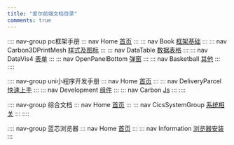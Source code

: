 ```yaml
---
title: "爱尔前端文档目录"
comments: true
---
```


:::: nav-group pc框架手册
::: nav Home
[首页](./pcwork/index/)
:::
::: nav Book
[框架基础](./pcwork/1.base/1.files.md)
:::
::: nav Carbon3DPrintMesh
[样式及图标](./pcwork/2.css/1.grid.md)
:::
::: nav DataTable
[数据表格](./pcwork/3.datagrid/1.newGrid.md)
:::
::: nav DataVis4
[表单](./pcwork/4.form/1.rules.md)
:::
::: nav OpenPanelBottom
[弹窗](./pcwork/5.pop/common.md)
:::
::: nav Basketball
[其他](./pcwork/6.other/1.uploader.md)
:::
::::

:::: nav-group uni小程序开发手册
::: nav Home
[首页](./souni/index/)
:::
::: nav DeliveryParcel
[快速上手](./souni/1.base/0.first.md)
:::
::: nav Development
[组件](./souni/2.components/0.first.md)
:::
::: nav Carbon
[Js](./souni/3.js/0.first.md)
:::
::::

:::: nav-group 综合文档
::: nav Home
[首页](./market/index/)
:::
::: nav CicsSystemGroup
[系统相关](./market/1.system/1.vuepower.md)
:::
::::

:::: nav-group 蓝芯浏览器
::: nav Home
[首页](./bluecore//index/)
:::
::: nav Information
[浏览器安装](./bluecore/1.use/1.setup.md)
:::